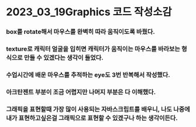 # 2023_03_19Graphics 코드 작성소감

### box를 rotate해서 마우스를 완벽히 따라 움직이도록 바꿨다.
### texture로 캐릭터 얼굴을 입히면 캐릭터가 움직이는 마우스를 바라보는 형식으로 만들 수 있겠다는 생각이 들었다.
### 수업시간에 배운 마우스를 추적하는 eye도 3번 반복해서 작성했다.
### 아크탄젠트 부분이 조금 어렵지만 나머지 부분은 다 이해했다.
### 그래픽을 표현할때 가장 많이 사용되는 자바스크립트를 배우니, 나도 나중에 내가 표현하고싶은걸 그래픽으로 표현할 수 있겠구나 하는 생각이든다.
